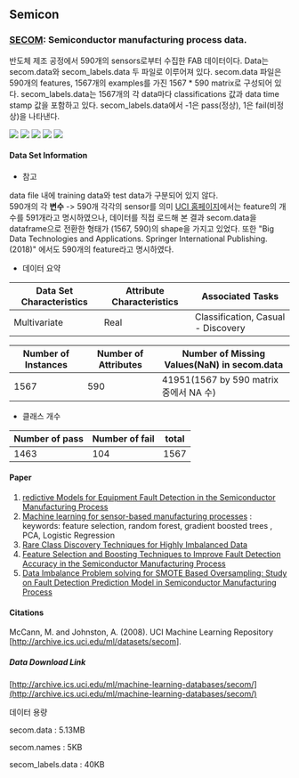 ## Semicon  
### [SECOM](http://archive.ics.uci.edu/ml/datasets/secom): Semiconductor manufacturing process data.  

반도체 제조 공정에서 590개의 sensors로부터 수집한 FAB 데이터이다. Data는 secom.data와 secom_labels.data 두 파일로 이루어져 있다. secom.data 파일은 590개의 features, 1567개의 examples를 가진 1567 * 590 matrix로 구성되어 있다.  secom_labels.data는 1567개의 각 data마다 classifications 값과 data time stamp 값을 포함하고 있다. secom_labels.data에서 -1은 pass(정상), 1은 fail(비정상)을 나타낸다.     

![](https://img.shields.io/badge/sector-semicon-blue.svg)
![](https://img.shields.io/badge/labeled-yes-blue.svg)
![](https://img.shields.io/badge/time--series-yes-blue.svg)
![](https://img.shields.io/badge/feature_selection-gray.svg) ![](<https://img.shields.io/badge/simulation-no-red.svg>)         

#### Data Set Information     


- 참고    

data file 내에 training data와 test data가 구분되어 있지 않다.  
590개의 각 __변수__ -> 590개 각각의 sensor를 의미 
[UCI 홈페이지](http://archive.ics.uci.edu/ml/datasets/secom)에서는 feature의 개수를 591개라고 명시하였으나, 데이터를 직접 로드해 본 결과 secom.data을 dataframe으로 전환한 형태가 (1567, 590)의 shape을 가지고 있었다. 또한 "Big Data Technologies and Applications. Springer International Publishing. (2018)" 에서도 590개의 feature라고 명시하였다.  

- 데이터 요약    

Data Set Characteristics | Attribute Characteristics | Associated Tasks  
---- | ---- | ----  
Multivariate | Real | Classification, Casual - Discovery  

Number of Instances | Number of Attributes | Number of Missing Values(NaN) in secom.data 
---- | ---- | ----  
1567 | 590 | 41951(1567 by 590 matrix 중에서 NA 수)    

- 클래스 개수   

Number of pass | Number of fail | total 
---- | ---- | ---- 
 1463 | 104  | 1567  

#### Paper     

1. [redictive Models for Equipment Fault Detection in the Semiconductor Manufacturing Process](http://www.ijetch.org/vol8/898-T10023.pdf)    
2. [Machine learning for sensor-based manufacturing processes](https://ieeexplore.ieee.org/document/8116997) : keywords: feature selection, random forest, gradient boosted trees , PCA, Logistic Regression    
3. [Rare Class Discovery Techniques for Highly Imbalanced Data](<http://www.iaeng.org/publication/IMECS2013/IMECS2013_pp269-272.pdf>)     
4. [Feature Selection and Boosting Techniques to Improve Fault Detection Accuracy in the Semiconductor Manufacturing Process](<http://citeseerx.ist.psu.edu/viewdoc/download?doi=10.1.1.421.3370&rep=rep1&type=pdf>)      
5. [Data Imbalance Problem solving for SMOTE Based Oversampling: Study on Fault Detection Prediction
   Model in Semiconductor Manufacturing Process](<https://pdfs.semanticscholar.org/df3b/537f5912bef4dca1659bae8ef360bbf69782.pdf>)        

#### Citations    

McCann, M. and Johnston, A. (2008). UCI Machine Learning Repository [<http://archive.ics.uci.edu/ml/datasets/secom>].        


##### Data Download Link   
[http://archive.ics.uci.edu/ml/machine-learning-databases/secom/](http://archive.ics.uci.edu/ml/machine-learning-databases/secom/)    

데이터 용량  

secom.data : 5.13MB    

secom.names : 5KB    

secom_labels.data :   40KB   







